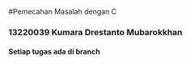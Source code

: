 #Pemecahan Masalah dengan C
### 13220039 Kumara Drestanto Mubarokkhan
#### Setiap tugas ada di branch
